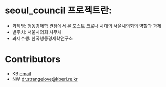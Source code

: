 # seoul_council 프로젝트란:

* 과제명: 행동경제학 관점에서 본 포스트 코로나 시대의 서울시의회의 역할과 과제
* 발주처: 서울시의회 사무처
* 과제수행: 한국행동경제학연구소

# Contributors

* KB [email](mailto:moonx190@umn.edu)
* NW [dr.strangelove@kberi.re.kr](mailto:dr.strangelove@kberi.re.kr)
